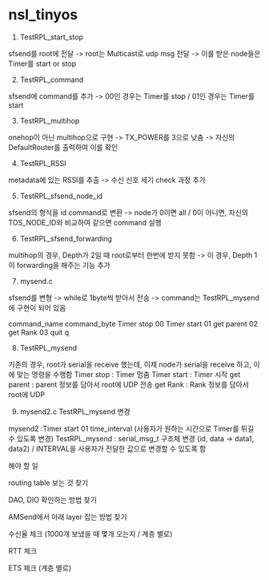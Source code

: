 # nsl_tinyos

1. TestRPL_start_stop

sfsend를 root에 전달 -> root는 Multicast로 udp msg 전달 -> 이를 받은 node들은 Timer를 start or stop


2. TestRPL_command

sfsend에 command를 추가 -> 00인 경우는 Timer를 stop / 01인 경우는 Timer를 start


3. TestRPL_multihop

onehop이 아닌 multihop으로 구현 -> TX_POWER를 3으로 낮춤 -> 자신의 DefaultRouter를 출력하여 이를 확인


4. TestRPL_RSSI

metadata에 있는 RSSI를 추출 -> 수신 신호 세기 check 과정 추가


5. TestRPL_sfsend_node_id

sfsend의 형식을 id command로 변환 -> node가 0이면 all / 0이 아니면, 자신의 TOS_NODE_ID와 비교하여 같으면 command 실행


6. TestRPL_sfsend_forwarding

multihop의 경우, Depth가 2일 때 root로부터 한번에 받지 못함 -> 이 경우, Depth 1이 forwarding을 해주는 기능 추가

7. mysend.c

sfsend를 변형 -> while로 1byte씩 받아서 전송 -> command는 TestRPL_mysend에 구현이 되어 있음

command_name	command_byte
Timer stop	00
Timer start	01
get parent	02
get Rank    03
quit		    q

8. TestRPL_mysend

기존의 경우, root가 serial을 receive 했는데, 이제 node가 serial을 receive 하고, 이에 맞는 명령을 수행함
Timer stop : Timer 멈춤
Timer start : Timer 시작
get parent : parent 정보를 담아서 root에 UDP 전송
get Rank : Rank 정보를 담아서 root에 UDP 

9. mysend2.c TestRPL_mysend 변경

mysend2 :Timer start 01 time_interval (사용자가 원하는 시간으로 Timer를 튀길 수 있도록 변경)
TestRPL_mysend : serial_msg_t 구조체 변경 (id, data -> data1, data2) / INTERVAL을 사용자가 전달한 값으로 변경할 수 있도록 함


해야 할 일

routing table 보는 것 찾기

DAO, DIO 확인하는 방법 찾기

AMSend에서 아래 layer 잡는 방법 찾기

수신율 체크 (1000개 보냈을 때 몇개 오는지 / 계층 별로)

RTT 체크

ETS 체크 (계층 별로)

